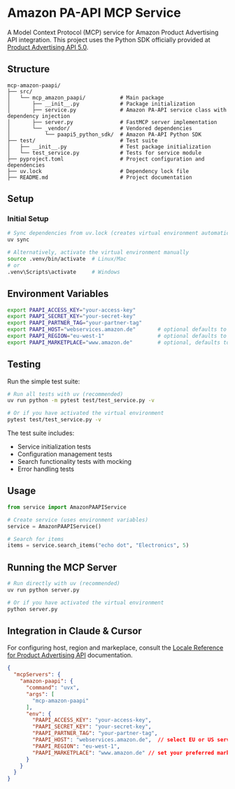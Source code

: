 # Amazon PA-API MCP Service

A Model Context Protocol (MCP) service for Amazon Product Advertising API integration. This project
uses the Python SDK officially provided at [Product Advertising API 5.0](https://webservices.amazon.com/paapi5/documentation/).

## Structure

```
mcp-amazon-paapi/
├── src/
│   └── mcp_amazon_paapi/           # Main package
│       ├── __init__.py             # Package initialization
│       ├── service.py              # Amazon PA-API service class with dependency injection
│       ├── server.py               # FastMCP server implementation
│       └── _vendor/                # Vendored dependencies
│           └── paapi5_python_sdk/  # Amazon PA-API Python SDK
├── test/                           # Test suite
│   ├── __init__.py                 # Test package initialization
│   └── test_service.py             # Tests for service module
├── pyproject.toml                  # Project configuration and dependencies
├── uv.lock                         # Dependency lock file
├── README.md                       # Project documentation
```

## Setup

### Initial Setup
```bash
# Sync dependencies from uv.lock (creates virtual environment automatically)
uv sync

# Alternatively, activate the virtual environment manually
source .venv/bin/activate  # Linux/Mac
# or
.venv\Scripts\activate     # Windows
```

## Environment Variables

```bash
export PAAPI_ACCESS_KEY="your-access-key"
export PAAPI_SECRET_KEY="your-secret-key"
export PAAPI_PARTNER_TAG="your-partner-tag"
export PAAPI_HOST="webservices.amazon.de"       # optional defaults to webservices.amazon.de
export PAAPI_REGION="eu-west-1"                 # optional defaults to eu-west-1
export PAAPI_MARKETPLACE="www.amazon.de"        # optional, defaults to www.amazon.de
```

## Testing

Run the simple test suite:

```bash
# Run all tests with uv (recommended)
uv run python -m pytest test/test_service.py -v

# Or if you have activated the virtual environment
pytest test/test_service.py -v
```

The test suite includes:
- Service initialization tests
- Configuration management tests  
- Search functionality tests with mocking
- Error handling tests

## Usage

```python
from service import AmazonPAAPIService

# Create service (uses environment variables)
service = AmazonPAAPIService()

# Search for items
items = service.search_items("echo dot", "Electronics", 5)
```

## Running the MCP Server

```bash
# Run directly with uv (recommended)
uv run python server.py

# Or if you have activated the virtual environment
python server.py
```

## Integration in Claude & Cursor

For configuring host, region and markeplace, consult the [Locale Reference for Product Advertising API](https://webservices.amazon.com/paapi5/documentation/locale-reference.html) documentation.

```json
{
  "mcpServers": {
    "amazon-paapi": {
      "command": "uvx",
      "args": [
        "mcp-amazon-paapi"
      ],
      "env": {
        "PAAPI_ACCESS_KEY": "your-access-key",
        "PAAPI_SECRET_KEY": "your-secret-key",
        "PAAPI_PARTNER_TAG": "your-partner-tag",
        "PAAPI_HOST": "webservices.amazon.de",  // select EU or US servers and region
        "PAAPI_REGION": "eu-west-1",
        "PAAPI_MARKETPLACE": "www.amazon.de" // set your preferred marketplace
      }
    }
  }
}
```